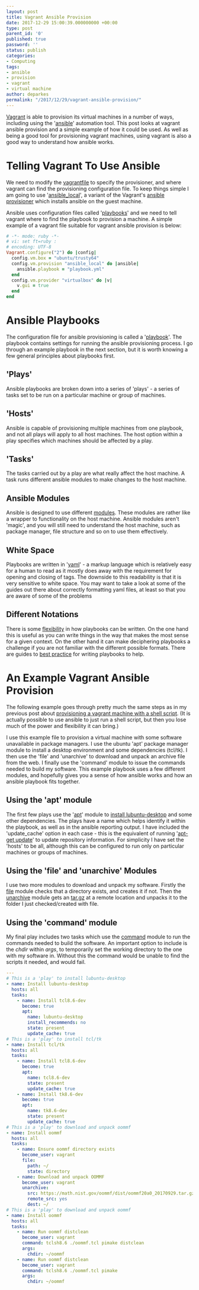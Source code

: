 ```yaml
---
layout: post
title: Vagrant Ansible Provision
date: 2017-12-29 15:00:39.000000000 +00:00
type: post
parent_id: '0'
published: true
password: ''
status: publish
categories:
- Computing
tags:
- ansible
- provision
- vagrant
- virtual machine
author: deparkes
permalink: "/2017/12/29/vagrant-ansible-provision/"
---
```

<a href="https://www.vagrantup.com/">Vagrant</a> is able to provision its virtual machines in a number of ways, including using the '<a href="https://www.ansible.com/">ansible</a>' automation tool. This post looks at vagrant ansible provision and a simple example of how it could be used. As well as being a good tool for provisioning vagrant machines, using vagrant is also a good way to understand how ansible works.
<h1>Telling Vagrant To Use Ansible</h1>
We need to modify the <a href="https://www.vagrantup.com/docs/vagrantfile/">vagrantfile</a> to specify the provisioner, and where vagrant can find the provisioning configuration file. To keep things simple I am going to use '<a href="https://www.vagrantup.com/docs/provisioning/ansible_local.html">ansible_local</a>', a variant of the Vagrant's <a href="https://www.vagrantup.com/docs/provisioning/ansible.html">ansible provisioner</a> which installs ansible on the guest machine.

Ansible uses configuration files called '<a href="https://www.digitalocean.com/community/tutorials/how-to-create-ansible-playbooks-to-automate-system-configuration-on-ubuntu">playbooks</a>' and we need to tell vagrant where to find the playbook to provision a machine. A simple example of a vagrant file suitable for vagrant ansible provision is below:

```ruby
# -*- mode: ruby -*-
# vi: set ft=ruby :
# encoding: UTF-8
Vagrant.configure("2") do |config|
  config.vm.box = "ubuntu/trusty64"
  config.vm.provision "ansible_local" do |ansible|
    ansible.playbook = "playbook.yml"
  end
  config.vm.provider "virtualbox" do |v|
    v.gui = true
  end
end
```
<h1>Ansible Playbooks</h1>
The configuration file for ansible provisioning is called a '<a href="https://docs.ansible.com/ansible/latest/playbooks_intro.html">playbook</a>'. The playbook contains settings for running the ansible provisioning process. I go through an example playbook in the next section, but it is worth knowing a few general principles about playbooks first.
<h2>'Plays'</h2>
Ansible playbooks are broken down into a series of 'plays' - a series of tasks set to be run on a particular machine or group of machines.
<h2>'Hosts'</h2>
Ansible is capable of provisioning multiple machines from one playbook, and not all plays will apply to all host machines. The host option within a play specifies which machines should be affected by a play.
<h2>'Tasks'</h2>
The tasks carried out by a play are what really affect the host machine. A task runs different ansible modules to make changes to the host machine.
<h2>Ansible Modules</h2>
Ansible is designed to use different <a href="https://docs.ansible.com/ansible/latest/dev_guide/developing_modules.html">modules</a>. These modules are rather like a wrapper to functionality on the host machine. Ansible modules aren't 'magic', and you will still need to understand the host machine, such as package manager, file structure and so on to use them effectively.
<h2>White Space</h2>
Playbooks are written in '<a href="https://en.wikipedia.org/wiki/YAML">yaml</a>' - a markup language which is relatively easy for a human to read as it mostly does away with the requirement for opening and closing of tags. The downside to this readability is that it is very sensitive to white space. You may want to take a look at some of the guides out there about correctly formatting yaml files, at least so that you are aware of some of the problems
<h2>Different Notations</h2>
There is some <a href="https://www.jeffgeerling.com/blog/yaml-best-practices-ansible-playbooks-tasks">flexibility</a> in how playbooks can be written. On the one hand this is useful as you can write things in the way that makes the most sense for a given context. On the other hand it can make deciphering playbooks a challenge if you are not familiar with the different possible formats. There are guides to <a href="https://www.ansible.com/blog/ansible-best-practices-essentials">best practice</a> for writing playbooks to help.
<h1>An Example Vagrant Ansible Provision</h1>
The following example goes through pretty much the same steps as in my previous post about <a href="{{site.baseurl}}/2017/12/07/vagrant-shell-script-provision/">provisioning a vagrant machine with a shell script</a>. (It is actually possible to use ansible to just run a shell script, but then you lose much of the power and flexibility it can bring.)

I use this example file to provision a virtual machine with some software unavailable in package managers. I use the ubuntu 'apt' package manager module to install a desktop environment and some dependencies (tcl/tk). I then use the 'file' and 'unarchive' to download and unpack an archive file from the web. I finally use the 'command' module to issue the commands needed to build my software. This example playbook uses a few different modules, and hopefully gives you a sense of how ansible works and how an ansible playbook fits together.
<h2>Using the 'apt' module</h2>
The first few plays use the '<a href="https://docs.ansible.com/ansible/latest/apt_module.html">apt</a>' module to <a href="{{site.baseurl}}/2017/10/27/provision-desktop-environment-vagrant/">install lubuntu-desktop</a> and some other dependencies. The plays have a name which helps identify it within the playbook, as well as in the ansible reporting output. I have included the 'update_cache' option in each case - this is the equivalent of running '<a href="https://askubuntu.com/questions/222348/what-does-sudo-apt-get-update-do">apt-get update</a>' to update repository information. For simplicity I have set the 'hosts' to be all, although this can be configured to run only on particular machines or groups of machines.
<h2>Using the 'file' and 'unarchive' Modules</h2>
I use two more modules to download and unpack my software. Firstly the <a href="https://docs.ansible.com/ansible/latest/file_module.html">file</a> module checks that a directory exists, and creates it if not. Then the <a href="https://docs.ansible.com/ansible/latest/unarchive_module.html">unarchive</a> module gets an <a href="https://askubuntu.com/questions/25347/what-command-do-i-need-to-unzip-extract-a-tar-gz-file">tar.gz</a> at a remote location and unpacks it to the folder I just checked/created with file.
<h2>Using the 'command' module</h2>
My final play includes two tasks which use the <a href="https://docs.ansible.com/ansible/latest/list_of_commands_modules.html">command</a> module to run the commands needed to build the software. An important option to include is the <em>chdir</em> within <em>args</em>, to temporarily set the working directory to the one with my software in. Without this the command would be unable to find the scripts it needed, and would fail.

```yaml
---
# This is a 'play' to install lubuntu-desktop
- name: Install lubuntu-desktop
  hosts: all
  tasks:
    - name: Install tcl8.6-dev
      become: true
      apt:
        name: lubuntu-desktop
        install_recommends: no
        state: present
        update_cache: true
# This is a 'play' to install tcl/tk
- name: Install tcl/tk
  hosts: all
  tasks:
    - name: Install tcl8.6-dev
      become: true
      apt:
        name: tcl8.6-dev
        state: present
        update_cache: true
    - name: Install tk8.6-dev
      become: true
      apt:
        name: tk8.6-dev
        state: present
        update_cache: true
# This is a 'play' to download and unpack oommf
- name: Install oommf
  hosts: all
  tasks:
    - name: Ensure oommf directory exists
      become_user: vagrant
      file:
        path: ~/
        state: directory
    - name: Download and unpack OOMMF
      become_user: vagrant
      unarchive:
        src: https://math.nist.gov/oommf/dist/oommf20a0_20170929.tar.gz
        remote_src: yes
        dest: ~/
# This is a 'play' to download and unpack oommf
- name: Install oommf
  hosts: all
  tasks:
    - name: Run oommf distclean
      become_user: vagrant
      command: tclsh8.6 ./oommf.tcl pimake distclean
      args:
        chdir: ~/oommf
    - name: Run oommf distclean
      become_user: vagrant
      command: tclsh8.6 ./oommf.tcl pimake
      args:
        chdir: ~/oommf
```
